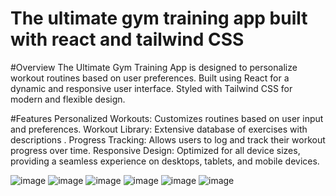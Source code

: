 # The ultimate gym training app built with react and tailwind CSS

#Overview
The Ultimate Gym Training App is designed to personalize workout routines based on user preferences.
Built using React for a dynamic and responsive user interface.
Styled with Tailwind CSS for modern and flexible design.

#Features
Personalized Workouts: Customizes routines based on user input and preferences.
Workout Library: Extensive database of exercises with descriptions .
Progress Tracking: Allows users to log and track their workout progress over time.
Responsive Design: Optimized for all device sizes, providing a seamless experience on desktops, tablets, and mobile devices.

![image](https://github.com/user-attachments/assets/e44d3c07-c36f-46b6-954d-4c38bb528a1b)
![image](https://github.com/user-attachments/assets/dc80f7d2-06f4-455f-89b7-2d7697e0b319)
![image](https://github.com/user-attachments/assets/11624e49-512d-4d55-85df-7abbfb2f1f49)
![image](https://github.com/user-attachments/assets/9a91a3d5-fec9-4334-9a2b-3088176675ae)
![image](https://github.com/user-attachments/assets/8e42be4f-259d-498c-85a0-b643c19655ee)
![image](https://github.com/user-attachments/assets/ce4af53b-4253-4ebb-9f25-648f9d9bdd1f)






